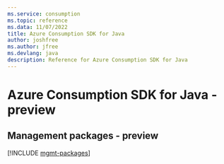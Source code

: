```yaml
---
ms.service: consumption
ms.topic: reference
ms.data: 11/07/2022
title: Azure Consumption SDK for Java
author: joshfree
ms.author: jfree
ms.devlang: java
description: Reference for Azure Consumption SDK for Java
---
```

# Azure Consumption SDK for Java - preview

## Management packages - preview
[!INCLUDE [mgmt-packages](consumption-mgmt-index.md)]